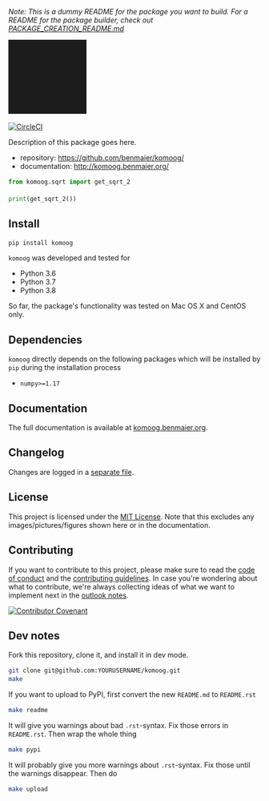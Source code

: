 *Note: This is a dummy README for the package you want to build. For a README for the package builder, check out
[PACKAGE_CREATION_README.md](https://github.com/benmaier/komoog/blob/main/PACKAGE_CREATION_README.md)*

![logo](https://github.com/benmaier/komoog/raw/main/img/Fig1.png)

[![CircleCI](https://circleci.com/gh/benmaier/komoog.svg?style=svg)](https://circleci.com/gh/benmaier/komoog)

Description of this package goes here.

* repository: https://github.com/benmaier/komoog/
* documentation: http://komoog.benmaier.org/

```python
from komoog.sqrt import get_sqrt_2

print(get_sqrt_2())
```

## Install

    pip install komoog

`komoog` was developed and tested for 

* Python 3.6
* Python 3.7
* Python 3.8

So far, the package's functionality was tested on Mac OS X and CentOS only.

## Dependencies

`komoog` directly depends on the following packages which will be installed by `pip` during the installation process

* `numpy>=1.17`

## Documentation

The full documentation is available at [komoog.benmaier.org](http://komoog.benmaier.org).

## Changelog

Changes are logged in a [separate file](https://github.com/benmaier/komoog/blob/main/CHANGELOG.md).

## License

This project is licensed under the [MIT License](https://github.com/benmaier/komoog/blob/main/LICENSE).
Note that this excludes any images/pictures/figures shown here or in the documentation.

## Contributing

If you want to contribute to this project, please make sure to read the [code of conduct](https://github.com/benmaier/komoog/blob/main/CODE_OF_CONDUCT.md) and the [contributing guidelines](https://github.com/benmaier/komoog/blob/main/CONTRIBUTING.md). In case you're wondering about what to contribute, we're always collecting ideas of what we want to implement next in the [outlook notes](https://github.com/benmaier/komoog/blob/main/OUTLOOK.md).

[![Contributor Covenant](https://img.shields.io/badge/Contributor%20Covenant-v1.4%20adopted-ff69b4.svg)](code-of-conduct.md)

## Dev notes

Fork this repository, clone it, and install it in dev mode.

```bash
git clone git@github.com:YOURUSERNAME/komoog.git
make
```

If you want to upload to PyPI, first convert the new `README.md` to `README.rst`

```bash
make readme
```

It will give you warnings about bad `.rst`-syntax. Fix those errors in `README.rst`. Then wrap the whole thing 

```bash
make pypi
```

It will probably give you more warnings about `.rst`-syntax. Fix those until the warnings disappear. Then do

```bash
make upload
```
